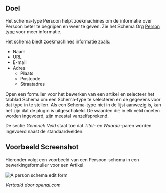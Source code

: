 <!-- Filename: Localhost / Display title: Schema.org - Persoon -->

## Doel

Het schema-type Persoon helpt zoekmachines om de informatie over Persoon beter te begrijpen en weer te geven. Zie het Schema Org [Person type](https://schema.org/Person) voor meer informatie.

Het schema biedt zoekmachines informatie zoals:

- Naam
- URL
- E-mail
- Adres
    - Plaats
    - Postcode
    - Straatadres

Open een formulier voor het bewerken van een artikel en selecteer het tabblad Schema om een Schema-type te selecteren en de gegevens voor dat type in te stellen. Als een Schema-type niet in de lijst aanwezig is, kan het zijn dat de plugin is uitgeschakeld. De waarden die in elk veld moeten worden ingevoerd, zijn meestal vanzelfsprekend.

De sectie *Generiek Veld* staat toe dat *Titel*- en *Waarde*-paren worden ingevoerd naast de standaardvelden.

## Voorbeeld Screenshot

Hieronder volgt een voorbeeld van een Persoon-schema in een bewerkingsformulier voor een Artikel.

![A person schema edit form](../../../en/images/schemas/edit-schema-person.png)

*Vertaald door openai.com*

